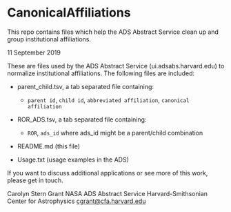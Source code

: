 # CanonicalAffiliations
This repo contains files which help the ADS Abstract Service clean up and group institutional affiliations.

11 September 2019

These are files used by the ADS Abstract Service (ui.adsabs.harvard.edu)
to normalize institutional affiliations.  The following files are included:

- parent_child.tsv, a tab separated file containing:
  - `parent id`, `child id`, `abbreviated affiliation`, `canonical affiliation`

- ROR_ADS.tsv, a tab separated file containing:
  -  `ROR`, `ads_id` where ads_id might be a parent/child combination 

- README.md (this file) 

- Usage.txt (usage examples in the ADS)
 
If you want to discuss additional applications or see more of this work, please
get in touch.

Carolyn Stern Grant
NASA ADS Abstract Service
Harvard-Smithsonian Center for Astrophysics
cgrant@cfa.harvard.edu

